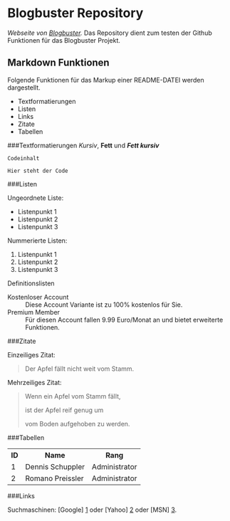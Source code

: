 Blogbuster Repository
================================
*Webseite von [Blogbuster](http://blogbuster.de).*
Das Repository dient zum testen der Github Funktionen für das Blogbuster Projekt.


Markdown Funktionen
-------------------------

Folgende Funktionen für das Markup einer README-DATEI werden dargestellt.

* Textformatierungen
* Listen
* Links
* Zitate
* Tabellen

###Textformatierungen
*Kursiv*, **Fett** und ***Fett kursiv***


`Codeinhalt`

    Hier steht der Code


###Listen

Ungeordnete Liste:

* Listenpunkt 1
* Listenpunkt 2
* Listenpunkt 3


Nummerierte Listen:

1.  Listenpunkt 1
2.  Listenpunkt 2
3.  Listenpunkt 3

Definitionslisten

<dl>
  <dt>Kostenloser Account</dt>
  <dd>Diese Account Variante ist zu 100% kostenlos für Sie.</dd>
  <dt>Premium Member</dt>
  <dd>Für diesen Account fallen 9.99 Euro/Monat an und bietet erweiterte Funktionen.</dd>
</dl>


###Zitate

Einzeiliges Zitat:

> Der Apfel fällt nicht weit vom Stamm.

Mehrzeiliges Zitat:

> Wenn ein Apfel vom Stamm fällt,
>
> ist der Apfel reif genug um
>
> vom Boden aufgehoben zu werden.


###Tabellen

<table>
  <tr>
    <th>ID</th><th>Name</th><th>Rang</th>
  </tr>
  <tr>
    <td>1</td><td>Dennis Schuppler</td><td>Administrator</td>
  </tr>
  <tr>
    <td>2</td><td>Romano Preissler</td><td>Administrator</td>
  </tr>
</table>

###Links

Suchmaschinen:
[Google] [1] oder
[Yahoo] [2] oder [MSN] [3].

  [1]: http://google.com/        "Google"
  [2]: http://search.yahoo.com/  "Yahoo Search"
  [3]: http://search.msn.com/    "MSN Search"

